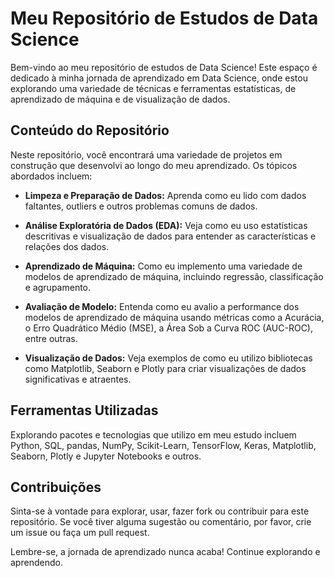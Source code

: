 # Meu Repositório de Estudos de Data Science

Bem-vindo ao meu repositório de estudos de Data Science! Este espaço é dedicado à minha jornada de aprendizado em Data Science, onde estou explorando uma variedade de técnicas e ferramentas estatísticas, de aprendizado de máquina e de visualização de dados.

## Conteúdo do Repositório

Neste repositório, você encontrará uma variedade de projetos em construção que desenvolvi ao longo do meu aprendizado. Os tópicos abordados incluem:

- **Limpeza e Preparação de Dados:** Aprenda como eu lido com dados faltantes, outliers e outros problemas comuns de dados.

- **Análise Exploratória de Dados (EDA):** Veja como eu uso estatísticas descritivas e visualização de dados para entender as características e relações dos dados.

- **Aprendizado de Máquina:** Como eu implemento uma variedade de modelos de aprendizado de máquina, incluindo regressão, classificação e agrupamento.

- **Avaliação de Modelo:** Entenda como eu avalio a performance dos modelos de aprendizado de máquina usando métricas como a Acurácia, o Erro Quadrático Médio (MSE), a Área Sob a Curva ROC (AUC-ROC), entre outras.

- **Visualização de Dados:** Veja exemplos de como eu utilizo bibliotecas como Matplotlib, Seaborn e Plotly para criar visualizações de dados significativas e atraentes.


## Ferramentas Utilizadas

Explorando pacotes e tecnologias que utilizo em meu estudo incluem Python, SQL, pandas, NumPy, Scikit-Learn, TensorFlow, Keras, Matplotlib, Seaborn, Plotly e Jupyter Notebooks e outros.

## Contribuições

Sinta-se à vontade para explorar, usar, fazer fork ou contribuir para este repositório. Se você tiver alguma sugestão ou comentário, por favor, crie um issue ou faça um pull request.

Lembre-se, a jornada de aprendizado nunca acaba! Continue explorando e aprendendo.
